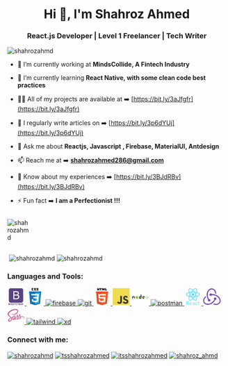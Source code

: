 <h1 align="center">Hi 👋, I'm Shahroz Ahmed</h1>
<h3 align="center">React.js Developer | Level 1 Freelancer | Tech Writer </h3>

<p align="left"> <img src="https://komarev.com/ghpvc/?username=shahrozahmd&label=Profile%20views&color=0e75b6&style=flat" alt="shahrozahmd" /> </p>

- 🔭 I’m currently working at **MindsCollide, A Fintech Industry**

- 🌱 I’m currently learning **React Native, with some clean code best practices**

- 👨‍💻 All of my projects are available at ➡️ [https://bit.ly/3aJfgfr](https://bit.ly/3aJfgfr)

- 📝 I regularly write articles on ➡️ [https://bit.ly/3p6dYUj](https://bit.ly/3p6dYUj)

- 💬 Ask me about **Reactjs, Javascript , Firebase, MaterialUI, Antdesign**

- 📫 Reach me at ➡️ **shahrozahmed286@gmail.com**

- 📄 Know about my experiences ➡️ [https://bit.ly/3BJdRBv](https://bit.ly/3BJdRBv)

- ⚡ Fun fact ➡️ **I am a Perfectionist !!!**

<p style="display:inline-block;"><img align="left" width="50%"  src="https://github-readme-stats.vercel.app/api/top-langs?username=shahrozahmd&show_icons=true&locale=en&layout=compact" alt="shahrozahmd" /></p>

<p>&nbsp;<img  width="50%" src="https://github-readme-stats.vercel.app/api?username=shahrozahmd&show_icons=true&locale=en" alt="shahrozahmd" />
<img  width="100%" heigth="200" src="https://github-readme-streak-stats.herokuapp.com/?user=shahrozahmd&" alt="shahrozahmd" /></p>

<h3 align="left">Languages and Tools:</h3>
<p align="left"> <a href="https://getbootstrap.com" target="_blank"> <img src="https://raw.githubusercontent.com/devicons/devicon/master/icons/bootstrap/bootstrap-plain-wordmark.svg" alt="bootstrap" width="40" height="40"/> </a> <a href="https://www.w3schools.com/css/" target="_blank"> <img src="https://raw.githubusercontent.com/devicons/devicon/master/icons/css3/css3-original-wordmark.svg" alt="css3" width="40" height="40"/> </a> <a href="https://firebase.google.com/" target="_blank"> <img src="https://www.vectorlogo.zone/logos/firebase/firebase-icon.svg" alt="firebase" width="40" height="40"/> </a> <a href="https://git-scm.com/" target="_blank"> <img src="https://www.vectorlogo.zone/logos/git-scm/git-scm-icon.svg" alt="git" width="40" height="40"/> </a> <a href="https://www.w3.org/html/" target="_blank"> <img src="https://raw.githubusercontent.com/devicons/devicon/master/icons/html5/html5-original-wordmark.svg" alt="html5" width="40" height="40"/> </a> <a href="https://developer.mozilla.org/en-US/docs/Web/JavaScript" target="_blank"> <img src="https://raw.githubusercontent.com/devicons/devicon/master/icons/javascript/javascript-original.svg" alt="javascript" width="40" height="40"/> </a> <a href="https://nodejs.org" target="_blank"> <img src="https://raw.githubusercontent.com/devicons/devicon/master/icons/nodejs/nodejs-original-wordmark.svg" alt="nodejs" width="40" height="40"/> </a> <a href="https://postman.com" target="_blank"> <img src="https://www.vectorlogo.zone/logos/getpostman/getpostman-icon.svg" alt="postman" width="40" height="40"/> </a> <a href="https://reactjs.org/" target="_blank"> <img src="https://raw.githubusercontent.com/devicons/devicon/master/icons/react/react-original-wordmark.svg" alt="react" width="40" height="40"/> </a> <a href="https://redux.js.org" target="_blank"> <img src="https://raw.githubusercontent.com/devicons/devicon/master/icons/redux/redux-original.svg" alt="redux" width="40" height="40"/> </a> <a href="https://sass-lang.com" target="_blank"> <img src="https://raw.githubusercontent.com/devicons/devicon/master/icons/sass/sass-original.svg" alt="sass" width="40" height="40"/> </a> <a href="https://tailwindcss.com/" target="_blank"> <img src="https://www.vectorlogo.zone/logos/tailwindcss/tailwindcss-icon.svg" alt="tailwind" width="40" height="40"/> </a> <a href="https://www.adobe.com/products/xd.html" target="_blank"> <img src="https://cdn.worldvectorlogo.com/logos/adobe-xd.svg" alt="xd" width="40" height="40"/> </a> </p>

<h3 align="left">Connect with me:</h3>
<p align="left">
<a href="https://dev.to/shahrozahmd" target="blank"><img align="center" src="https://cdn.jsdelivr.net/npm/simple-icons@3.0.1/icons/dev-dot-to.svg" alt="shahrozahmd" height="30" width="40" /></a>
<a href="https://linkedin.com/in/tsshahrozahmed" target="blank"><img align="center" src="https://raw.githubusercontent.com/rahuldkjain/github-profile-readme-generator/master/src/images/icons/Social/linked-in-alt.svg" alt="tsshahrozahmed" height="30" width="40" /></a>
<a href="https://fb.com/itsshahrozahmed" target="blank"><img align="center" src="https://raw.githubusercontent.com/rahuldkjain/github-profile-readme-generator/master/src/images/icons/Social/facebook.svg" alt="itsshahrozahmed" height="30" width="40" /></a>
<a href="https://instagram.com/shahroz_ahmd" target="blank"><img align="center" src="https://raw.githubusercontent.com/rahuldkjain/github-profile-readme-generator/master/src/images/icons/Social/instagram.svg" alt="shahroz_ahmd" height="30" width="40" /></a>
</p>
